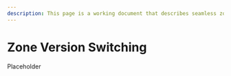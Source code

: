 ```yaml
---
description: This page is a working document that describes seamless zone switching
---
```


# Zone Version Switching

Placeholder



